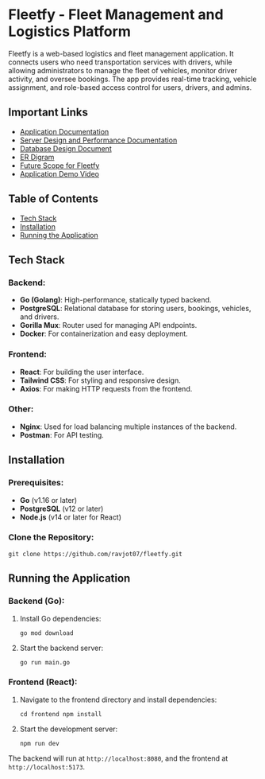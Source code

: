 
# **Fleetfy - Fleet Management and Logistics Platform**

Fleetfy is a web-based logistics and fleet management application. It connects users who need transportation services with drivers, while allowing administrators to manage the fleet of vehicles, monitor driver activity, and oversee bookings. The app provides real-time tracking, vehicle assignment, and role-based access control for users, drivers, and admins.
## **Important Links**
-   [Application Documentation](https://www.notion.so/Fleetfy-Documentation-1239888512ac81ccb81de7ac839dd3a0)
-   [Server Design and Performance Documentation](https://vaulted-hamster-fc2.notion.site/Fleetfy-Server-Implementation-and-Performance-Documentation-1239888512ac8003b8c8cb8b76816f9b)
-   [Database Design Document](https://www.notion.so/Database-Design-1239888512ac80bbb82beba69c466861)
-   [ER Digram](https://www.notion.so/ER-Diagram-of-our-Database-1239888512ac8093bc07dc0378e79f62)
-   [Future Scope for Fleetfy](https://vaulted-hamster-fc2.notion.site/Future-Scope-for-Fleetfy-1239888512ac805680dcfb16f5f73975)
-   [Application Demo Video](https://drive.google.com/file/d/1lkj6W9nGF8htwURhecloZb3yHBhUoH4v/view?usp=sharing)

## **Table of Contents**


-   [Tech Stack](#tech-stack)
-   [Installation](#installation)
-   [Running the Application](#running-the-application)

## **Tech Stack**

### **Backend**:

-   **Go (Golang)**: High-performance, statically typed backend.
-   **PostgreSQL**: Relational database for storing users, bookings, vehicles, and drivers.
-   **Gorilla Mux**: Router used for managing API endpoints.
-   **Docker**: For containerization and easy deployment.

### **Frontend**:

-   **React**: For building the user interface.
-   **Tailwind CSS**: For styling and responsive design.
-   **Axios**: For making HTTP requests from the frontend.

### **Other**:

-   **Nginx**: Used for load balancing multiple instances of the backend.
-   **Postman**: For API testing.



## **Installation**

### Prerequisites:

-   **Go** (v1.16 or later)
-   **PostgreSQL** (v12 or later)
-   **Node.js** (v14 or later for React)

### Clone the Repository:



`
git clone https://github.com/ravjot07/fleetfy.git
`





## **Running the Application**

### Backend (Go):

1.  Install Go dependencies:
    
     
    `go mod download` 
    
2.  Start the backend server:
    
    
    `go run main.go` 
    

### Frontend (React):

1.  Navigate to the frontend directory and install dependencies:
    

    `cd frontend
    npm install` 
    
2.  Start the development server:
    
    
    `npm run dev` 
    

The backend will run at `http://localhost:8080`, and the frontend at `http://localhost:5173`.

